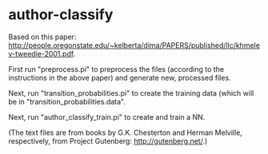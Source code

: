 # author-classify

Based on this paper: http://people.oregonstate.edu/~kelberta/dima/PAPERS/published/llc/khmelev-tweedie-2001.pdf.

First run "preprocess.pi" to preprocess the files (according to the instructions in the above paper) and generate new, processed files.

Next, run "transition_probabilities.pi" to create the training data (which will be in "transition_probabilities.data".

Next, run "author_classify_train.pi" to create and train a NN.

(The text files are from books by G.K. Chesterton and Herman Melville, respectively, from Project Gutenberg: http://gutenberg.net/.)
